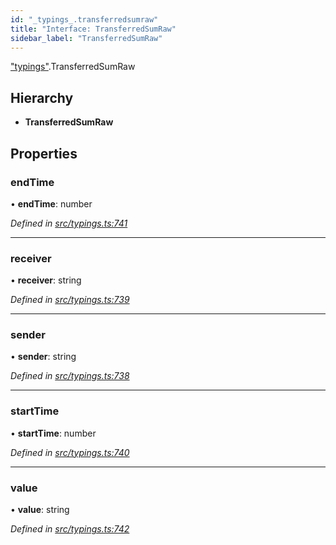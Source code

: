 ```yaml
---
id: "_typings_.transferredsumraw"
title: "Interface: TransferredSumRaw"
sidebar_label: "TransferredSumRaw"
---
```


["typings"](../modules/_typings_.md).TransferredSumRaw

## Hierarchy

* **TransferredSumRaw**

## Properties

### endTime

•  **endTime**: number

*Defined in [src/typings.ts:741](https://github.com/trustlines-protocol/clientlib/blob/8b30ce1/src/typings.ts#L741)*

___

### receiver

•  **receiver**: string

*Defined in [src/typings.ts:739](https://github.com/trustlines-protocol/clientlib/blob/8b30ce1/src/typings.ts#L739)*

___

### sender

•  **sender**: string

*Defined in [src/typings.ts:738](https://github.com/trustlines-protocol/clientlib/blob/8b30ce1/src/typings.ts#L738)*

___

### startTime

•  **startTime**: number

*Defined in [src/typings.ts:740](https://github.com/trustlines-protocol/clientlib/blob/8b30ce1/src/typings.ts#L740)*

___

### value

•  **value**: string

*Defined in [src/typings.ts:742](https://github.com/trustlines-protocol/clientlib/blob/8b30ce1/src/typings.ts#L742)*
